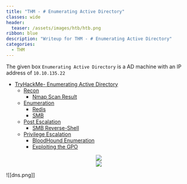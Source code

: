 ```yaml
---
title: "THM - # Enumerating Active Directory"
classes: wide
header:
  teaser: /assets/images/htb/htb.png
ribbon: blue
description: "Writeup for THM - # Enumerating Active Directory"
categories:
  - THM
---
```


The given box ```Enumerating Active Directory``` is a AD machine with an IP address of ```10.10.135.22```

- [TryHackMe- Enumerating Active Directory](#tryhackme---Enumerating-Active-Directory)
  - [Recon](#recon)
    - [Nmap Scan Result](#nmap-scan-result)
  - [Enumeration](#enumeration)
	  - [Redis](#redis)
	  - [SMB](#smb)
  - [Post Escalation](#post-escalation)
	  - [SMB Reverse-Shell](#smb-reverse-shell)
  - [Privilege Escalation](#privilege-escalation)
	  - [BloodHound Enumeration](#bloodhound-enumeration)
	  - [Exploiting the GPO](#exploiting-the-gpo)

<center>
<img src = "https://github.com/enum-more/obsidian_vault/raw/main/adenumeration/attacking-ad.png" />
</center>

<center>
<img src = "https://github.com/enum-more/obsidian_vault/raw/main/adenumeration/network-diagram.png" />
</center>

![[dns.png]]
